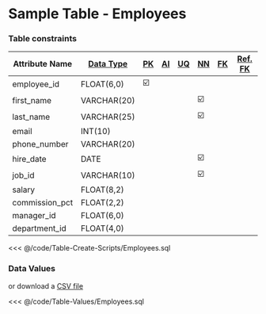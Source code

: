 # Sample Table - Employees

### Table constraints
| Attribute Name | [Data Type][DT] | [PK][PK]                | [AI][AI] | [UQ][UQ] | [NN][NN]                | [FK][FK] | [Ref. FK][RefFK] |
|----------------|-----------------|-------------------------|----------|----------|-------------------------|----------|------------------|
| employee_id    | FLOAT(6,0)      | :ballot_box_with_check: |          |          |                         |          |                  |
| first_name     | VARCHAR(20)     |                         |          |          | :ballot_box_with_check: |          |                  |
| last_name      | VARCHAR(25)     |                         |          |          | :ballot_box_with_check: |          |                  |
| email          | INT(10)         |                         |          |          |                         |          |                  |
| phone_number   | VARCHAR(20)     |                         |          |          |                         |          |                  |
| hire_date      | DATE            |                         |          |          | :ballot_box_with_check: |          |                  |
| job_id         | VARCHAR(10)     |                         |          |          | :ballot_box_with_check: |          |                  |
| salary         | FLOAT(8,2)      |                         |          |          |                         |          |                  |
| commission_pct | FLOAT(2,2)      |                         |          |          |                         |          |                  |
| manager_id     | FLOAT(6,0)      |                         |          |          |                         |          |                  |
| department_id  | FLOAT(4,0)      |                         |          |          |                         |          |                  |

[DT]: /Overall/DataType/
[PK]: /Overall/Table/#primary-key-pk
[AI]: /Overall/Table/#automatic-incremental-ai
[UQ]: /Overall/Table/#unique-uq-not-null-nn
[NN]: /Overall/Table/#unique-uq-not-null-nn
[FK]: /Overall/Table/#foreign-key-fk
[RefFK]: /Overall/Table/#reference-foreign-key-ref-fk

<<< @/code/Table-Create-Scripts/Employees.sql

### Data Values
or download a [CSV file][CSV]

<<< @/code/Table-Values/Employees.sql

[CSV]: https://raw.githubusercontent.com/Kuma-Cheatsheet/sql/master/code/Table-Values/Employees.csv
